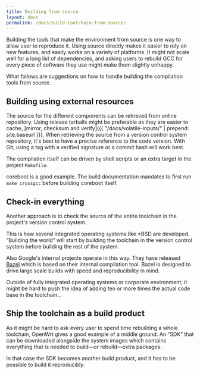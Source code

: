 ```yaml
---
title: Building from source
layout: docs
permalink: /docs/build-toolchain-from-source/
---
```


Building the tools that make the environment from source is one way to
allow user to reproduce it. Using source directly makes it easier to
rely on new features, and easily works on a variety of platforms. It
might not scale well for a long list of dependencies, and asking users
to rebuild GCC for every piece of software they use might make them
slightly unhappy.

What follows are suggestions on how to handle building the compilation
tools from source.

Building using external resources
---------------------------------

The source for the different components can be retrieved from online
repository. Using release tarballs might be preferable as they are
easier to cache, [mirror, checksum and verify]({{ "/docs/volatile-inputs/" | prepend: site.baseurl }}).
When retrieving the source from a version control system repository,
it's best to have a precise reference to the code version. With Git,
using a tag with a verified signature or a commit hash will work best.

The compilation itself can be driven by shell scripts or an extra target
in the project `Makefile`.

coreboot is a good example. The build documentation mandates to first run
`make crossgcc` before building coreboot itself.

Check-in everything
-------------------

Another approach is to check the source of the entire toolchain in the
project's version control system.

This is how several integrated operating systems like *BSD are
developed. “Building the world” will start by building the toolchain in
the version control system before building the rest of the system.

Also Google's internal projects operate in this way. They have
released [Bazel](http://bazel.io/) which is based on their
internal compilation tool. Bazel is designed to drive large scale
builds with speed and reproducibility in mind.

Outside of fully integrated operating systems or corporate environment,
it might be hard to push the idea of adding ten or more times the actual
code base in the toolchain…

Ship the toolchain as a build product
-------------------------------------

As it might be hard to ask every user to spend time rebuilding a whole
toolchain, OpenWrt gives a good example of a middle ground. An
“SDK” that can be downloaded alongside the system images which
contains everything that is needed to build—or rebuild—extra packages.

In that case the SDK becomes another build product, and it has to be
possible to build it reproducibly.
